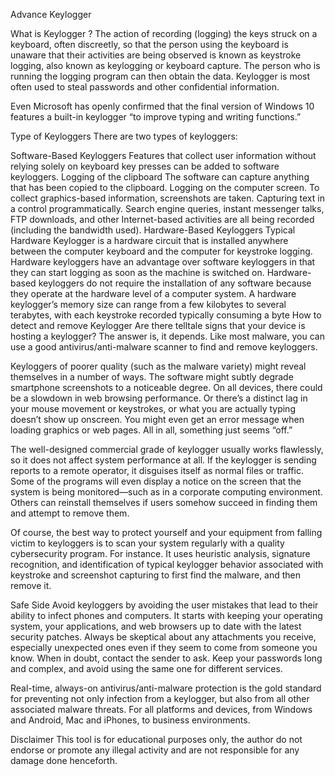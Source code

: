 
Advance Keylogger


What is Keylogger ?
The action of recording (logging) the keys struck on a keyboard, often discreetly, so that the person using the keyboard is unaware that their activities are being observed is known as keystroke logging, also known as keylogging or keyboard capture. The person who is running the logging program can then obtain the data. Keylogger is most often used to steal passwords and other confidential information.

Even Microsoft has openly confirmed that the final version of Windows 10 features a built-in keylogger “to improve typing and writing functions.”

Type of Keyloggers
There are two types of keyloggers:

Software-Based Keyloggers
Features that collect user information without relying solely on keyboard key presses can be added to software keyloggers.
Logging of the clipboard The software can capture anything that has been copied to the clipboard.
Logging on the computer screen. To collect graphics-based information, screenshots are taken.
Capturing text in a control programmatically.
Search engine queries, instant messenger talks, FTP downloads, and other Internet-based activities are all being recorded (including the bandwidth used).
Hardware-Based Keyloggers
Typical Hardware Keylogger is a hardware circuit that is installed anywhere between the computer keyboard and the computer for keystroke logging.
Hardware keyloggers have an advantage over software keyloggers in that they can start logging as soon as the machine is switched on.
Hardware-based keyloggers do not require the installation of any software because they operate at the hardware level of a computer system.
A hardware keylogger’s memory size can range from a few kilobytes to several terabytes, with each keystroke recorded typically consuming a byte
How to detect and remove Keylogger
Are there telltale signs that your device is hosting a keylogger? The answer is, it depends. Like most malware, you can use a good antivirus/anti-malware scanner to find and remove keyloggers.

Keyloggers of poorer quality (such as the malware variety) might reveal themselves in a number of ways. The software might subtly degrade smartphone screenshots to a noticeable degree. On all devices, there could be a slowdown in web browsing performance. Or there’s a distinct lag in your mouse movement or keystrokes, or what you are actually typing doesn’t show up onscreen. You might even get an error message when loading graphics or web pages. All in all, something just seems “off.”

The well-designed commercial grade of keylogger usually works flawlessly, so it does not affect system performance at all. If the keylogger is sending reports to a remote operator, it disguises itself as normal files or traffic. Some of the programs will even display a notice on the screen that the system is being monitored—such as in a corporate computing environment. Others can reinstall themselves if users somehow succeed in finding them and attempt to remove them.

Of course, the best way to protect yourself and your equipment from falling victim to keyloggers is to scan your system regularly with a quality cybersecurity program. For instance. It uses heuristic analysis, signature recognition, and identification of typical keylogger behavior associated with keystroke and screenshot capturing to first find the malware, and then remove it.

Safe Side
Avoid keyloggers by avoiding the user mistakes that lead to their ability to infect phones and computers. It starts with keeping your operating system, your applications, and web browsers up to date with the latest security patches. Always be skeptical about any attachments you receive, especially unexpected ones even if they seem to come from someone you know. When in doubt, contact the sender to ask. Keep your passwords long and complex, and avoid using the same one for different services.

Real-time, always-on antivirus/anti-malware protection is the gold standard for preventing not only infection from a keylogger, but also from all other associated malware threats. For all platforms and devices, from Windows and Android, Mac and iPhones, to business environments.

Disclaimer
This tool is for educational purposes only, the author do not endorse or promote any illegal activity and are not responsible for any damage done henceforth.
